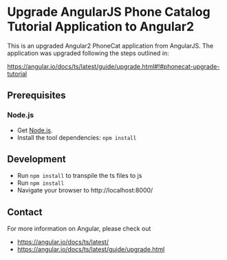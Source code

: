 # Upgrade AngularJS Phone Catalog Tutorial Application to Angular2


This is an upgraded Angular2 PhoneCat application from AngularJS. The application was upgraded following the steps outlined in: 

https://angular.io/docs/ts/latest/guide/upgrade.html#!#phonecat-upgrade-tutorial


## Prerequisites

### Node.js

- Get [Node.js][node].
- Install the tool dependencies: `npm install`

## Development

- Run `npm install` to transpile the ts files to js
- Run `npm install`
- Navigate your browser to http://localhost:8000/

## Contact

For more information on Angular, please check out 

- https://angular.io/docs/ts/latest/ 
- https://angular.io/docs/ts/latest/guide/upgrade.html

[node]: https://nodejs.org/